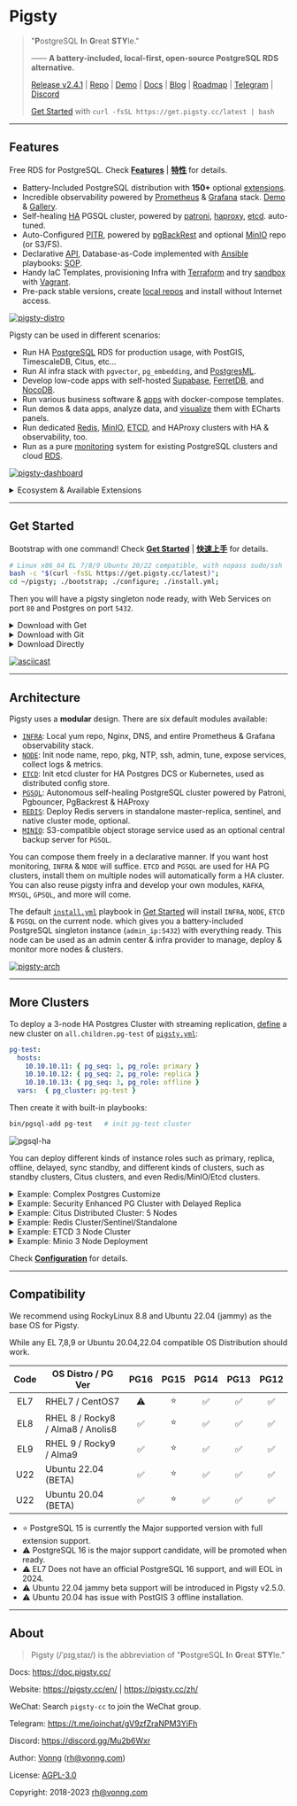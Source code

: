 # Pigsty

> "**P**ostgreSQL **I**n **G**reat **STY**le."
>
> —— **A battery-included, local-first, open-source PostgreSQL RDS alternative.**
>
> [Release v2.4.1](https://github.com/Vonng/pigsty/releases/tag/v2.4.1) | [Repo](https://github.com/Vonng/pigsty) | [Demo](https://demo.pigsty.cc) | [Docs](https://doc.pigsty.cc/) | [Blog](https://pigsty.cc/en/) | [Roadmap](https://github.com/users/Vonng/projects/2/views/3) | [Telegram](https://t.me/joinchat/gV9zfZraNPM3YjFh) | [Discord](https://discord.gg/Mu2b6Wxr)
>
> [Get Started](docs/INSTALL.md) with `curl -fsSL https://get.pigsty.cc/latest | bash` 


----------------

## Features

Free RDS for PostgreSQL. Check [**Features**](docs/FEATURE.md) | [**特性**](docs/zh/FEATURE.md) for details.

- Battery-Included PostgreSQL distribution with **150+** optional [extensions](docs/PGSQL-EXTENSION.md).
- Incredible observability powered by [Prometheus](https://prometheus.io/) & [Grafana](https://grafana.com/) stack. [Demo](https://demo.pigsty.cc) & [Gallery](https://github.com/Vonng/pigsty/wiki/Gallery).
- Self-healing [HA](docs/PGSQL-ARCH.md) PGSQL cluster, powered by [patroni](https://patroni.readthedocs.io/en/latest/), [haproxy](http://www.haproxy.org/), [etcd](https://etcd.io/). auto-tuned.
- Auto-Configured [PITR](docs/PGSQL-PITR.md), powered by [pgBackRest](https://pgbackrest.org/) and optional [MinIO](https://min.io/) repo (or S3/FS).
- Declarative [API](docs/CONFIG.md), Database-as-Code implemented with [Ansible](https://www.ansible.com/) playbooks: [SOP](docs/PGSQL-ADMIN.md).
- Handy IaC Templates, provisioning Infra with [Terraform](https://github.com/Vonng/pigsty/tree/master/terraform/README.md) and try [sandbox](docs/PROVISION.md) with [Vagrant](https://github.com/Vonng/pigsty/tree/master/vagrant/README.md).
- Pre-pack stable versions, create [local repos](docs/INSTALL.md#offline-packages) and install without Internet access.

[![pigsty-distro](https://github.com/Vonng/pigsty/assets/8587410/a0550ad2-7bb9-4051-8758-9e5e3b294e54)](docs/FEATURE.md)

Pigsty can be used in different scenarios:
- Run HA [PostgreSQL](docs/PGSQL.md) RDS for production usage, with PostGIS, TimescaleDB, Citus, etc...
- Run AI infra stack with `pgvector`, `pg_embedding`, and [PostgresML](https://github.com/Vonng/pigsty/tree/master/app/pgml/README.md).
- Develop low-code apps with self-hosted [Supabase](https://github.com/Vonng/pigsty/tree/master/app/supabase/README.md), [FerretDB](docs/MONGO.md), and [NocoDB](https://github.com/Vonng/pigsty/tree/master/app/nocodb/README.md).
- Run various business software & [apps](https://github.com/Vonng/pigsty/blob/master/app/README.md) with docker-compose templates.
- Run demos & data apps, analyze data, and [visualize](https://demo.pigsty.cc/d/isd-overview/) them with ECharts panels.
- Run dedicated [Redis](docs/REDIS.md), [MinIO](docs/MINIO.md), [ETCD](docs/ETCD.md), and HAProxy clusters with HA & observability, too.
- Run as a pure [monitoring](docs/PGSQL-MONITOR.md#monitor-mode) system for existing PostgreSQL clusters and cloud [RDS](docs/PGSQL-MONITOR.md#monitor-rds).

[![pigsty-dashboard](https://github.com/Vonng/pigsty/assets/8587410/cd4e6620-bc36-44dc-946b-b9ae56f93c90)](https://demo.pigsty.cc)


<details><summary>Ecosystem & Available Extensions</summary></br>

Pigsty has over **150+** **OPTIONAL** [extensions](docs/PGSQL-EXTENSION.md) pre-compiled and packaged, including some not included in the official PGDG repo. Some of the most potent extensions are:

- [Supabase](https://github.com/Vonng/pigsty/tree/master/app/supabase/README.md): Open-Source Firebase alternative based on PostgreSQL
- [FerretDB](https://github.com/Vonng/pigsty/tree/master/app/ferretdb/README.md): Open-Source MongoDB alternative based on PostgreSQL
- [PostgresML](https://github.com/Vonng/pigsty/tree/master/app/pgml/README.md): Use machine learning algorithms and pretrained models with SQL
- [PostGIS](https://postgis.net/): Add geospatial data support to PostgreSQL
- [TimescaleDB](https://www.timescale.com/): Add time-series/continuous-aggregation support to PostgreSQL
- [PGVector](https://github.com/pgvector/pgvector) / PG Embedding: AI vector/embedding data type support, and ivfflat / hnsw index access method
- [Citus](https://www.citusdata.com/): Turn a standalone primary-replica postgres cluster into a horizontally scalable distributed cluster
- [Apache AGE](https://age.apache.org/)): Add OpenCypher graph query language support to PostgreSQL, works like Neo4J
- ...

[![pigsty-extension](https://github.com/Vonng/pigsty/assets/8587410/91dfee81-3193-4505-b33f-0c5949dabf02)](docs/PGSQL-EXTENSION.md)

Some non-trivial extensions:

| name                         | version |   source   | type  | comment                                                                                                                                                                                                                                                   |
|------------------------------|:-------:|:----------:|:-----:|-----------------------------------------------------------------------------------------------------------------------------------------------------------------------------------------------------------------------------------------------------------|
| **age**                      |  1.4.0  | **PIGSTY** | FEAT  | Apache AGE graph database extension                                                                                                                                                                                                                       |
| **embedding**                |  0.3.6  | **PIGSTY** | FEAT  | Vector similarity search with the HNSW algorithm                                                                                                                                                                                                          |
| **http**                     |   1.6   | **PIGSTY** | FEAT  | HTTP client for PostgreSQL, allows web page retrieval inside the database.                                                                                                                                                                                |
| pg_tle                       |  1.2.0  | **PIGSTY** | FEAT  | Trusted Language Extensions for PostgreSQL                                                                                                                                                                                                                |
| roaringbitmap                |   0.5   | **PIGSTY** | FEAT  | Support for Roaring Bitmaps                                                                                                                                                                                                                               |
| **zhparser**                 |   2.2   | **PIGSTY** | FEAT  | Parser for full-text search of Chinese                                                                                                                                                                                                                    |
| **pgml**                     |  2.7.9  | **PIGSTY** | FEAT  | PostgresML: Use the expressive power of SQL along with the most advanced machine learning algorithms and pretrained models in a high performance database.                                                                                                |
| pg_net                       |  0.7.2  | **PIGSTY** | FEAT  | A PostgreSQL extension that enables asynchronous (non-blocking) HTTP/HTTPS requests with SQL                                                                                                                                                              |
| vault                        |  0.2.9  | **PIGSTY** | FEAT  | Extension for storing encrypted secrets in the Vault                                                                                                                                                                                                      |
| **pg_graphql**               |  1.3.0  | **PIGSTY** | FEAT  | GraphQL support for PostgreSQL                                                                                                                                                                                                                            |
| **hydra**                    |  1.0.0  | **PIGSTY** | FEAT  | Hydra is open source, column-oriented Postgres extension                                                                                                                                                                                                  |
| credcheck                    |  2.1.0  |    PGDG    | ADMIN | credcheck - postgresql plain text credential checker                                                                                                                                                                                                      |
| **pg_cron**                  |   1.5   |    PGDG    | ADMIN | Job scheduler for PostgreSQL                                                                                                                                                                                                                              |
| pg_background                |   1.0   |    PGDG    | ADMIN | Run SQL queries in the background                                                                                                                                                                                                                         |
| pg_jobmon                    |  1.4.1  |    PGDG    | ADMIN | Extension for logging and monitoring functions in PostgreSQL                                                                                                                                                                                              |
| pg_readonly                  |  1.0.0  |    PGDG    | ADMIN | cluster database read only                                                                                                                                                                                                                                |
| **pg_repack**                |  1.4.8  |    PGDG    | ADMIN | Reorganize tables in PostgreSQL databases with minimal locks                                                                                                                                                                                              |
| pg_squeeze                   |   1.5   |    PGDG    | ADMIN | A tool to remove unused space from a relation.                                                                                                                                                                                                            |
| pgfincore                    |   1.2   |    PGDG    | ADMIN | examine and manage the os buffer cache                                                                                                                                                                                                                    |
| **pglogical**                |  2.4.3  |    PGDG    | ADMIN | PostgreSQL Logical Replication                                                                                                                                                                                                                            |
| pglogical_origin             |  1.0.0  |    PGDG    | ADMIN | Dummy extension for compatibility when upgrading from Postgres 9.4                                                                                                                                                                                        |
| prioritize                   |   1.0   |    PGDG    | ADMIN | get and set the priority of PostgreSQL backends                                                                                                                                                                                                           |
| set_user                     |  4.0.1  |    PGDG    | AUDIT | similar to SET ROLE but with added logging                                                                                                                                                                                                                |
| **passwordcracklib**         |  3.0.0  |    PGDG    | AUDIT | Enforce password policy                                                                                                                                                                                                                                   |
| pgaudit                      |   1.7   |    PGDG    | AUDIT | provides auditing functionality                                                                                                                                                                                                                           |
| pgcryptokey                  |   1.0   |    PGDG    | AUDIT | cryptographic key management                                                                                                                                                                                                                              |
| hdfs_fdw                     |  2.0.5  |    PGDG    |  FDW  | foreign-data wrapper for remote hdfs servers                                                                                                                                                                                                              |
| mongo_fdw                    |   1.1   |    PGDG    |  FDW  | foreign data wrapper for MongoDB access                                                                                                                                                                                                                   |
| multicorn                    |   2.4   |    PGDG    |  FDW  | Multicorn2 Python3.6+ bindings for Postgres 11++ Foreign Data Wrapper                                                                                                                                                                                     |
| mysql_fdw                    |   1.2   |    PGDG    |  FDW  | Foreign data wrapper for querying a MySQL server                                                                                                                                                                                                          |
| pgbouncer_fdw                |   0.4   |    PGDG    |  FDW  | Extension for querying pgbouncer stats from normal SQL views & running pgbouncer commands from normal SQL functions                                                                                                                                       |
| sqlite_fdw                   |   1.1   |    PGDG    |  FDW  | SQLite Foreign Data Wrapper                                                                                                                                                                                                                               |
| tds_fdw                      |  2.0.3  |    PGDG    |  FDW  | Foreign data wrapper for querying a TDS database (Sybase or Microsoft SQL Server)                                                                                                                                                                         |
| emaj                         |  4.2.0  |    PGDG    | FEAT  | E-Maj extension enables fine-grained write logging and time travel on subsets of the database.                                                                                                                                                            |
| periods                      |   1.2   |    PGDG    | FEAT  | Provide Standard SQL functionality for PERIODs and SYSTEM VERSIONING                                                                                                                                                                                      |
| pg_ivm                       |   1.5   |    PGDG    | FEAT  | incremental view maintenance on PostgreSQL                                                                                                                                                                                                                |
| pgq                          |   3.5   |    PGDG    | FEAT  | Generic queue for PostgreSQL                                                                                                                                                                                                                              |
| pgsodium                     |  3.1.8  |    PGDG    | FEAT  | Postgres extension for libsodium functions                                                                                                                                                                                                                |
| **timescaledb**              | 2.11.2  |    PGDG    | FEAT  | Enables scalable inserts and complex queries for time-series data (Apache 2 Edition)                                                                                                                                                                      |
| **wal2json**                 |  2.5.1  |    PGDG    | FEAT  | Capture JSON format CDC change via logical decoding                                                                                                                                                                                                       |
| **vector**                   |  0.5.0  |    PGDG    | FEAT  | vector data type and ivfflat / hnsw access method                                                                                                                                                                                                         |
| count_distinct               |  3.0.1  |    PGDG    | FUNC  | An alternative to COUNT(DISTINCT ...) aggregate, usable with HashAggregate                                                                                                                                                                                |
| ddlx                         |  0.23   |    PGDG    | FUNC  | DDL eXtractor functions                                                                                                                                                                                                                                   |
| extra_window_functions       |   1.0   |    PGDG    | FUNC  | Additional window functions to PostgreSQL                                                                                                                                                                                                                 |
| mysqlcompat                  |  0.0.7  |    PGDG    | FUNC  | MySQL compatibility functions                                                                                                                                                                                                                             |
| orafce                       |   4.5   |    PGDG    | FUNC  | Functions and operators that emulate a subset of functions and packages from the Oracle RDBMS                                                                                                                                                             |
| pgsql_tweaks                 | 0.10.0  |    PGDG    | FUNC  | Some functions and views for daily usage                                                                                                                                                                                                                  |
| tdigest                      |  1.4.0  |    PGDG    | FUNC  | Provides tdigest aggregate function.                                                                                                                                                                                                                      |
| topn                         |  2.4.0  |    PGDG    | FUNC  | type for top-n JSONB                                                                                                                                                                                                                                      |
| unaccent                     |   1.1   |    PGDG    | FUNC  | text search dictionary that removes accents                                                                                                                                                                                                               |
| address_standardizer         |  3.3.3  |    PGDG    |  GIS  | Used to parse an address into constituent elements. Generally used to support geocoding address normalization step.                                                                                                                                       |
| address_standardizer_data_us |  3.3.3  |    PGDG    |  GIS  | Address Standardizer US dataset example                                                                                                                                                                                                                   |
| **postgis**                  |  3.3.3  |    PGDG    |  GIS  | PostGIS geometry and geography spatial types and functions                                                                                                                                                                                                |
| postgis_raster               |  3.3.3  |    PGDG    |  GIS  | PostGIS raster types and functions                                                                                                                                                                                                                        |
| postgis_sfcgal               |  3.3.3  |    PGDG    |  GIS  | PostGIS SFCGAL functions                                                                                                                                                                                                                                  |
| postgis_tiger_geocoder       |  3.3.3  |    PGDG    |  GIS  | PostGIS tiger geocoder and reverse geocoder                                                                                                                                                                                                               |
| postgis_topology             |  3.3.3  |    PGDG    |  GIS  | PostGIS topology spatial types and functions                                                                                                                                                                                                              |
| amcheck                      |   1.3   |    PGDG    | INDEX | functions for verifying relation integrity                                                                                                                                                                                                                |
| bloom                        |   1.0   |    PGDG    | INDEX | bloom access method - signature file based index                                                                                                                                                                                                          |
| hll                          |  2.16   |    PGDG    | INDEX | type for storing hyperloglog data                                                                                                                                                                                                                         |
| pgtt                         | 2.10.0  |    PGDG    | INDEX | Extension to add Global Temporary Tables feature to PostgreSQL                                                                                                                                                                                            |
| rum                          |   1.3   |    PGDG    | INDEX | RUM index access method                                                                                                                                                                                                                                   |
| hstore_plperl                |   1.0   |    PGDG    | LANG  | transform between hstore and plperl                                                                                                                                                                                                                       |
| hstore_plperlu               |   1.0   |    PGDG    | LANG  | transform between hstore and plperlu                                                                                                                                                                                                                      |
| plpgsql_check                |   2.3   |    PGDG    | LANG  | extended check for plpgsql functions                                                                                                                                                                                                                      |
| plsh                         |    2    |    PGDG    | LANG  | PL/sh procedural language                                                                                                                                                                                                                                 |
| **citus**                    | 12.0-1  |    PGDG    | SHARD | Citus distributed database                                                                                                                                                                                                                                |
| citus_columnar               | 11.3-1  |    PGDG    | SHARD | Citus Columnar extension                                                                                                                                                                                                                                  |
| pg_fkpart                    |   1.7   |    PGDG    | SHARD | Table partitioning by foreign key utility                                                                                                                                                                                                                 |
| pg_partman                   |  4.7.3  |    PGDG    | SHARD | Extension to manage partitioned tables by time or ID                                                                                                                                                                                                      |
| plproxy                      | 2.10.0  |    PGDG    | SHARD | Database partitioning implemented as procedural language                                                                                                                                                                                                  |
| hypopg                       |  1.4.0  |    PGDG    | STAT  | Hypothetical indexes for PostgreSQL                                                                                                                                                                                                                       |
| logerrors                    |   2.1   |    PGDG    | STAT  | Function for collecting statistics about messages in logfile                                                                                                                                                                                              |
| pg_auth_mon                  |   1.1   |    PGDG    | STAT  | monitor connection attempts per user                                                                                                                                                                                                                      |
| pg_permissions               |   1.1   |    PGDG    | STAT  | view object permissions and compare them with the desired state                                                                                                                                                                                           |
| pg_qualstats                 |  2.0.4  |    PGDG    | STAT  | An extension collecting statistics about quals                                                                                                                                                                                                            |
| pg_stat_kcache               |  2.2.2  |    PGDG    | STAT  | Kernel statistics gathering                                                                                                                                                                                                                               |
| pg_stat_monitor              |   2.0   |    PGDG    | STAT  | The pg_stat_monitor is a PostgreSQL Query Performance Monitoring tool, based on PostgreSQL contrib module pg_stat_statements. pg_stat_monitor provides aggregated statistics, client information, plan details including plan, and histogram information. |
| pg_store_plans               |   1.7   |    PGDG    | STAT  | track plan statistics of all SQL statements executed                                                                                                                                                                                                      |
| pg_track_settings            |  2.1.2  |    PGDG    | STAT  | Track settings changes                                                                                                                                                                                                                                    |
| pg_wait_sampling             |   1.1   |    PGDG    | STAT  | sampling based statistics of wait events                                                                                                                                                                                                                  |
| pldbgapi                     |   1.1   |    PGDG    | STAT  | server-side support for debugging PL/pgSQL functions                                                                                                                                                                                                      |
| plprofiler                   |   4.2   |    PGDG    | STAT  | server-side support for profiling PL/pgSQL functions                                                                                                                                                                                                      |
| powa                         |  4.1.4  |    PGDG    | STAT  | PostgreSQL Workload Analyser-core                                                                                                                                                                                                                         |
| system_stats                 |   1.0   |    PGDG    | STAT  | System statistic functions for PostgreSQL                                                                                                                                                                                                                 |
| citext                       |   1.6   |    PGDG    | TYPE  | data type for case-insensitive character strings                                                                                                                                                                                                          |
| geoip                        |  0.2.4  |    PGDG    | TYPE  | An IP geolocation extension (a wrapper around the MaxMind GeoLite dataset)                                                                                                                                                                                |
| ip4r                         |   2.4   |    PGDG    | TYPE  | IPv4/v6 and IPv4/v6 range index type for PostgreSQL                                                                                                                                                                                                       |
| pg_uuidv7                    |   1.1   |    PGDG    | TYPE  | pg_uuidv7: create UUIDv7 values in postgres                                                                                                                                                                                                               |
| pgmp                         |   1.1   |    PGDG    | TYPE  | Multiple Precision Arithmetic extension                                                                                                                                                                                                                   |
| semver                       | 0.32.1  |    PGDG    | TYPE  | Semantic version data type                                                                                                                                                                                                                                |
| timestamp9                   |  1.3.0  |    PGDG    | TYPE  | timestamp nanosecond resolution                                                                                                                                                                                                                           |
| unit                         |    7    |    PGDG    | TYPE  | SI units extension                                                                                                                                                                                                                                        |


</details>



----------------

## Get Started

Bootstrap with one command! Check [**Get Started**](docs/INSTALL.md) | [**快速上手**](docs/zh/INSTALL.md) for details.

```bash
# Linux x86_64 EL 7/8/9 Ubuntu 20/22 compatible, with nopass sudo/ssh
bash -c "$(curl -fsSL https://get.pigsty.cc/latest)";
cd ~/pigsty; ./bootstrap; ./configure; ./install.yml;
```

Then you will have a pigsty singleton node ready, with Web Services on port `80` and Postgres on port `5432`.

<details><summary>Download with Get</summary>

```bash
$ curl https://get.pigsty.cc/latest | bash
...
[Checking] ===========================================
[ OK ] SOURCE from CDN due to GFW
FROM CDN    : bash -c "$(curl -fsSL https://get.pigsty.cc/latest)"
FROM GITHUB : bash -c "$(curl -fsSL https://raw.githubusercontent.com/Vonng/pigsty/master/bin/latest)"
[Downloading] ===========================================
[ OK ] download pigsty source code from CDN
[ OK ] $ curl -SL https://get.pigsty.cc/v2.4.1/pigsty-v2.4.1.tgz
...
MD5: d5dc4a51efc81932a03d7c010d0d5d64  /tmp/pigsty-v2.4.1.tgz
[Extracting] ===========================================
[ OK ] extract '/tmp/pigsty-v2.4.1.tgz' to '/home/vagrant/pigsty'
[ OK ] $ tar -xf /tmp/pigsty-v2.4.1.tgz -C ~;
[Reference] ===========================================
Official Site:   https://pigsty.cc
Get Started:     https://doc.pigsty.cc/#/INSTALL
Documentation:   https://doc.pigsty.cc
Github Repo:     https://github.com/Vonng/pigsty
Public Demo:     https://demo.pigsty.cc
[Proceeding] ===========================================
cd ~/pigsty      # entering pigsty home directory before proceeding
./bootstrap      # install ansible & download the optional offline packages
./configure      # preflight-check and generate config according to your env
./install.yml    # install pigsty on this node and init it as the admin node
[ OK ] ~/pigsty is ready to go now!
```

</details>


<details><summary>Download with Git</summary>

You can also download pigsty source with `git`, don't forget to checkout a specific version.

```bash
git clone https://github.com/Vonng/pigsty;
cd pigsty; git checkout v2.4.1
```

</details>


<details><summary>Download Directly</summary>

You can also download pigsty source & offline pkgs directly from GitHub release page.

```bash
# get from GitHub
bash -c "$(curl -fsSL https://raw.githubusercontent.com/Vonng/pigsty/master/bin/latest)"

# or download tarball directly with curl
curl -L https://github.com/Vonng/pigsty/releases/download/v2.4.1/pigsty-v2.4.1.tgz -o ~/pigsty.tgz                 # SRC
curl -L https://github.com/Vonng/pigsty/releases/download/v2.4.1/pigsty-pkg-v2.4.1.el9.x86_64.tgz -o /tmp/pkg.tgz  # EL9
curl -L https://github.com/Vonng/pigsty/releases/download/v2.4.1/pigsty-pkg-v2.4.1.el8.x86_64.tgz -o /tmp/pkg.tgz  # EL8
curl -L https://github.com/Vonng/pigsty/releases/download/v2.4.1/pigsty-pkg-v2.4.1.el7.x86_64.tgz -o /tmp/pkg.tgz  # EL7
```

</details>

[![asciicast](https://asciinema.org/a/603609.svg)](https://asciinema.org/a/603609)



----------------

## Architecture

Pigsty uses a **modular** design. There are six default modules available:

* [`INFRA`](docs/INFRA.md): Local yum repo, Nginx, DNS, and entire Prometheus & Grafana observability stack.
* [`NODE`](docs/NODE.md):   Init node name, repo, pkg, NTP, ssh, admin, tune, expose services, collect logs & metrics.
* [`ETCD`](docs/ETCD.md):   Init etcd cluster for HA Postgres DCS or Kubernetes, used as distributed config store.
* [`PGSQL`](docs/PGSQL.md): Autonomous self-healing PostgreSQL cluster powered by Patroni, Pgbouncer, PgBackrest & HAProxy
* [`REDIS`](docs/REDIS.md): Deploy Redis servers in standalone master-replica, sentinel, and native cluster mode, optional.
* [`MINIO`](docs/MINIO.md): S3-compatible object storage service used as an optional central backup server for `PGSQL`.

You can compose them freely in a declarative manner. If you want host monitoring, `INFRA` & `NODE` will suffice.
`ETCD` and `PGSQL` are used for HA PG clusters, install them on multiple nodes will automatically form a HA cluster.
You can also reuse pigsty infra and develop your own modules, `KAFKA`, `MYSQL`, `GPSQL`, and more will come.

The default [`install.yml`](install.yml) playbook in [Get Started](#get-started) will install `INFRA`, `NODE`, `ETCD` & `PGSQL` on the current node. 
which gives you a battery-included PostgreSQL singleton instance (`admin_ip:5432`) with everything ready.
This node can be used as an admin center & infra provider to manage, deploy & monitor more nodes & clusters.

[![pigsty-arch](https://github.com/Vonng/pigsty/assets/8587410/7b226641-e61b-4e79-bc31-759204778bd5)](docs/ARCH.md)



----------------

## More Clusters

To deploy a 3-node HA Postgres Cluster with streaming replication, [define](https://github.com/Vonng/pigsty/blob/master/pigsty.yml#L54) a new cluster on `all.children.pg-test` of [`pigsty.yml`](https://github.com/Vonng/pigsty/blob/master/pigsty.yml):

```yaml 
pg-test:
  hosts:
    10.10.10.11: { pg_seq: 1, pg_role: primary }
    10.10.10.12: { pg_seq: 2, pg_role: replica }
    10.10.10.13: { pg_seq: 3, pg_role: offline }
  vars:  { pg_cluster: pg-test }
```

Then create it with built-in playbooks:

```bash
bin/pgsql-add pg-test   # init pg-test cluster 
```

![pgsql-ha](https://github.com/Vonng/pigsty/assets/8587410/645501d1-384e-4009-b41b-8488654f17d3)

You can deploy different kinds of instance roles such as primary, replica, offline, delayed, sync standby, and different kinds of clusters, such as standby clusters, Citus clusters, and even Redis/MinIO/Etcd clusters.

<details><summary>Example: Complex Postgres Customize</summary>

```yaml
pg-meta:
  hosts: { 10.10.10.10: { pg_seq: 1, pg_role: primary , pg_offline_query: true } }
  vars:
    pg_cluster: pg-meta
    pg_databases:                       # define business databases on this cluster, array of database definition
      - name: meta                      # REQUIRED, `name` is the only mandatory field of a database definition
        baseline: cmdb.sql              # optional, database sql baseline path, (relative path among ansible search path, e.g files/)
        pgbouncer: true                 # optional, add this database to pgbouncer database list? true by default
        schemas: [pigsty]               # optional, additional schemas to be created, array of schema names
        extensions:                     # optional, additional extensions to be installed: array of `{name[,schema]}`
          - { name: postgis , schema: public }
          - { name: timescaledb }
        comment: pigsty meta database   # optional, comment string for this database
        owner: postgres                # optional, database owner, postgres by default
        template: template1            # optional, which template to use, template1 by default
        encoding: UTF8                 # optional, database encoding, UTF8 by default. (MUST same as template database)
        locale: C                      # optional, database locale, C by default.  (MUST same as template database)
        lc_collate: C                  # optional, database collate, C by default. (MUST same as template database)
        lc_ctype: C                    # optional, database ctype, C by default.   (MUST same as template database)
        tablespace: pg_default         # optional, default tablespace, 'pg_default' by default.
        allowconn: true                # optional, allow connection, true by default. false will disable connect at all
        revokeconn: false              # optional, revoke public connection privilege. false by default. (leave connect with grant option to owner)
        register_datasource: true      # optional, register this database to grafana datasources? true by default
        connlimit: -1                  # optional, database connection limit, default -1 disable limit
        pool_auth_user: dbuser_meta    # optional, all connection to this pgbouncer database will be authenticated by this user
        pool_mode: transaction         # optional, pgbouncer pool mode at database level, default transaction
        pool_size: 64                  # optional, pgbouncer pool size at database level, default 64
        pool_size_reserve: 32          # optional, pgbouncer pool size reserve at database level, default 32
        pool_size_min: 0               # optional, pgbouncer pool size min at database level, default 0
        pool_max_db_conn: 100          # optional, max database connections at database level, default 100
      - { name: grafana  ,owner: dbuser_grafana  ,revokeconn: true ,comment: grafana primary database }
      - { name: bytebase ,owner: dbuser_bytebase ,revokeconn: true ,comment: bytebase primary database }
      - { name: kong     ,owner: dbuser_kong     ,revokeconn: true ,comment: kong the api gateway database }
      - { name: gitea    ,owner: dbuser_gitea    ,revokeconn: true ,comment: gitea meta database }
      - { name: wiki     ,owner: dbuser_wiki     ,revokeconn: true ,comment: wiki meta database }
    pg_users:                           # define business users/roles on this cluster, array of user definition
      - name: dbuser_meta               # REQUIRED, `name` is the only mandatory field of a user definition
        password: DBUser.Meta           # optional, password, can be a scram-sha-256 hash string or plain text
        login: true                     # optional, can log in, true by default  (new biz ROLE should be false)
        superuser: false                # optional, is superuser? false by default
        createdb: false                 # optional, can create database? false by default
        createrole: false               # optional, can create role? false by default
        inherit: true                   # optional, can this role use inherited privileges? true by default
        replication: false              # optional, can this role do replication? false by default
        bypassrls: false                # optional, can this role bypass row level security? false by default
        pgbouncer: true                 # optional, add this user to pgbouncer user-list? false by default (production user should be true explicitly)
        connlimit: -1                   # optional, user connection limit, default -1 disable limit
        expire_in: 3650                 # optional, now + n days when this role is expired (OVERWRITE expire_at)
        expire_at: '2030-12-31'         # optional, YYYY-MM-DD 'timestamp' when this role is expired  (OVERWRITTEN by expire_in)
        comment: pigsty admin user      # optional, comment string for this user/role
        roles: [dbrole_admin]           # optional, belonged roles. default roles are: dbrole_{admin,readonly,readwrite,offline}
        parameters: {}                  # optional, role level parameters with `ALTER ROLE SET`
        pool_mode: transaction          # optional, pgbouncer pool mode at user level, transaction by default
        pool_connlimit: -1              # optional, max database connections at user level, default -1 disable limit
      - {name: dbuser_view     ,password: DBUser.Viewer   ,pgbouncer: true ,roles: [dbrole_readonly], comment: read-only viewer for meta database}
      - {name: dbuser_grafana  ,password: DBUser.Grafana  ,pgbouncer: true ,roles: [dbrole_admin]    ,comment: admin user for grafana database   }
      - {name: dbuser_bytebase ,password: DBUser.Bytebase ,pgbouncer: true ,roles: [dbrole_admin]    ,comment: admin user for bytebase database  }
      - {name: dbuser_kong     ,password: DBUser.Kong     ,pgbouncer: true ,roles: [dbrole_admin]    ,comment: admin user for kong api gateway   }
      - {name: dbuser_gitea    ,password: DBUser.Gitea    ,pgbouncer: true ,roles: [dbrole_admin]    ,comment: admin user for gitea service      }
      - {name: dbuser_wiki     ,password: DBUser.Wiki     ,pgbouncer: true ,roles: [dbrole_admin]    ,comment: admin user for wiki.js service    }
    pg_services:                        # extra services in addition to pg_default_services, array of service definition
      # standby service will route {ip|name}:5435 to sync replica's pgbouncer (5435->6432 standby)
      - name: standby                   # required, service name, the actual svc name will be prefixed with `pg_cluster`, e.g: pg-meta-standby
        port: 5435                      # required, service exposed port (work as kubernetes service node port mode)
        ip: "*"                         # optional, service bind ip address, `*` for all ip by default
        selector: "[]"                  # required, service member selector, use JMESPath to filter inventory
        dest: default                   # optional, destination port, default|postgres|pgbouncer|<port_number>, 'default' by default
        check: /sync                    # optional, health check url path, / by default
        backup: "[? pg_role == `primary`]"  # backup server selector
        maxconn: 3000                   # optional, max allowed front-end connection
        balance: roundrobin             # optional, haproxy load balance algorithm (roundrobin by default, other: leastconn)
        options: 'inter 3s fastinter 1s downinter 5s rise 3 fall 3 on-marked-down shutdown-sessions slowstart 30s maxconn 3000 maxqueue 128 weight 100'
    pg_hba_rules:
      - {user: dbuser_view , db: all ,addr: infra ,auth: pwd ,title: 'allow grafana dashboard access cmdb from infra nodes'}
    pg_vip_enabled: true
    pg_vip_address: 10.10.10.2/24
    pg_vip_interface: eth1
    node_crontab:  # make a full backup 1 am everyday
      - '00 01 * * * postgres /pg/bin/pg-backup full'

```

</details>

<details><summary>Example: Security Enhanced PG Cluster with Delayed Replica</summary>

```yaml
pg-meta:      # 3 instance postgres cluster `pg-meta`
  hosts:
    10.10.10.10: { pg_seq: 1, pg_role: primary }
    10.10.10.11: { pg_seq: 2, pg_role: replica }
    10.10.10.12: { pg_seq: 3, pg_role: replica , pg_offline_query: true }
  vars:
    pg_cluster: pg-meta
    pg_conf: crit.yml
    pg_users:
      - { name: dbuser_meta , password: DBUser.Meta   , pgbouncer: true , roles: [ dbrole_admin ] , comment: pigsty admin user }
      - { name: dbuser_view , password: DBUser.Viewer , pgbouncer: true , roles: [ dbrole_readonly ] , comment: read-only viewer for meta database }
    pg_databases:
      - {name: meta ,baseline: cmdb.sql ,comment: pigsty meta database ,schemas: [pigsty] ,extensions: [{name: postgis, schema: public}, {name: timescaledb}]}
    pg_default_service_dest: postgres
    pg_services:
      - { name: standby ,src_ip: "*" ,port: 5435 , dest: default ,selector: "[]" , backup: "[? pg_role == `primary`]" }
    pg_vip_enabled: true
    pg_vip_address: 10.10.10.2/24
    pg_vip_interface: eth1
    pg_listen: '${ip},${vip},${lo}'
    patroni_ssl_enabled: true
    pgbouncer_sslmode: require
    pgbackrest_method: minio
    pg_libs: 'timescaledb, $libdir/passwordcheck, pg_stat_statements, auto_explain' # add passwordcheck extension to enforce strong password
    pg_default_roles:                 # default roles and users in postgres cluster
      - { name: dbrole_readonly  ,login: false ,comment: role for global read-only access     }
      - { name: dbrole_offline   ,login: false ,comment: role for restricted read-only access }
      - { name: dbrole_readwrite ,login: false ,roles: [dbrole_readonly]               ,comment: role for global read-write access }
      - { name: dbrole_admin     ,login: false ,roles: [pg_monitor, dbrole_readwrite]  ,comment: role for object creation }
      - { name: postgres     ,superuser: true  ,expire_in: 7300                        ,comment: system superuser }
      - { name: replicator ,replication: true  ,expire_in: 7300 ,roles: [pg_monitor, dbrole_readonly]   ,comment: system replicator }
      - { name: dbuser_dba   ,superuser: true  ,expire_in: 7300 ,roles: [dbrole_admin]  ,pgbouncer: true ,pool_mode: session, pool_connlimit: 16 , comment: pgsql admin user }
      - { name: dbuser_monitor ,roles: [pg_monitor] ,expire_in: 7300 ,pgbouncer: true ,parameters: {log_min_duration_statement: 1000 } ,pool_mode: session ,pool_connlimit: 8 ,comment: pgsql monitor user }
    pg_default_hba_rules:             # postgres host-based auth rules by default
      - {user: '${dbsu}'    ,db: all         ,addr: local     ,auth: ident ,title: 'dbsu access via local os user ident'  }
      - {user: '${dbsu}'    ,db: replication ,addr: local     ,auth: ident ,title: 'dbsu replication from local os ident' }
      - {user: '${repl}'    ,db: replication ,addr: localhost ,auth: ssl   ,title: 'replicator replication from localhost'}
      - {user: '${repl}'    ,db: replication ,addr: intra     ,auth: ssl   ,title: 'replicator replication from intranet' }
      - {user: '${repl}'    ,db: postgres    ,addr: intra     ,auth: ssl   ,title: 'replicator postgres db from intranet' }
      - {user: '${monitor}' ,db: all         ,addr: localhost ,auth: pwd   ,title: 'monitor from localhost with password' }
      - {user: '${monitor}' ,db: all         ,addr: infra     ,auth: ssl   ,title: 'monitor from infra host with password'}
      - {user: '${admin}'   ,db: all         ,addr: infra     ,auth: ssl   ,title: 'admin @ infra nodes with pwd & ssl'   }
      - {user: '${admin}'   ,db: all         ,addr: world     ,auth: cert  ,title: 'admin @ everywhere with ssl & cert'   }
      - {user: '+dbrole_readonly',db: all    ,addr: localhost ,auth: ssl   ,title: 'pgbouncer read/write via local socket'}
      - {user: '+dbrole_readonly',db: all    ,addr: intra     ,auth: ssl   ,title: 'read/write biz user via password'     }
      - {user: '+dbrole_offline' ,db: all    ,addr: intra     ,auth: ssl   ,title: 'allow etl offline tasks from intranet'}
    pgb_default_hba_rules:            # pgbouncer host-based authentication rules
      - {user: '${dbsu}'    ,db: pgbouncer   ,addr: local     ,auth: peer  ,title: 'dbsu local admin access with os ident'}
      - {user: 'all'        ,db: all         ,addr: localhost ,auth: pwd   ,title: 'allow all user local access with pwd' }
      - {user: '${monitor}' ,db: pgbouncer   ,addr: intra     ,auth: ssl   ,title: 'monitor access via intranet with pwd' }
      - {user: '${monitor}' ,db: all         ,addr: world     ,auth: deny  ,title: 'reject all other monitor access addr' }
      - {user: '${admin}'   ,db: all         ,addr: intra     ,auth: ssl   ,title: 'admin access via intranet with pwd'   }
      - {user: '${admin}'   ,db: all         ,addr: world     ,auth: deny  ,title: 'reject all other admin access addr'   }
      - {user: 'all'        ,db: all         ,addr: intra     ,auth: ssl   ,title: 'allow all user intra access with pwd' }

# OPTIONAL delayed cluster for pg-meta
pg-meta-delay:                    # delayed instance for pg-meta (1 hour ago)
  hosts: { 10.10.10.13: { pg_seq: 1, pg_role: primary, pg_upstream: 10.10.10.10, pg_delay: 1h } }
  vars: { pg_cluster: pg-meta-delay }
```

</details>

<details><summary>Example: Citus Distributed Cluster: 5 Nodes</summary>

```yaml
all:
  children:
    pg-citus0: # citus coordinator, pg_group = 0
      hosts: { 10.10.10.10: { pg_seq: 1, pg_role: primary } }
      vars: { pg_cluster: pg-citus0 , pg_group: 0 }
    pg-citus1: # citus data node 1
      hosts: { 10.10.10.11: { pg_seq: 1, pg_role: primary } }
      vars: { pg_cluster: pg-citus1 , pg_group: 1 }
    pg-citus2: # citus data node 2
      hosts: { 10.10.10.12: { pg_seq: 1, pg_role: primary } }
      vars: { pg_cluster: pg-citus2 , pg_group: 2 }
    pg-citus3: # citus data node 3, with an extra replica
      hosts:
        10.10.10.13: { pg_seq: 1, pg_role: primary }
        10.10.10.14: { pg_seq: 2, pg_role: replica }
      vars: { pg_cluster: pg-citus3 , pg_group: 3 }
  vars:                               # global parameters for all citus clusters
    pg_mode: citus                    # pgsql cluster mode: citus
    pg_shard: pg-citus                # citus shard name: pg-citus
    patroni_citus_db: meta            # citus distributed database name
    pg_dbsu_password: DBUser.Postgres # all dbsu password access for citus cluster
  pg_libs: 'citus, timescaledb, pg_stat_statements, auto_explain' # citus will be added by patroni automatically
    pg_extensions: 
      - pg_repack_${ pg_version }* wal2json_${ pg_version }* passwordcheck_cracklib_${ pg_version }* 
      - postgis3*_${ pg_version }* timescaledb-2-postgresql-${ pg_version }* pgvector_${ pg_version }* citus_${ pg_version }*
    pg_users: [ { name: dbuser_meta ,password: DBUser.Meta ,pgbouncer: true ,roles: [ dbrole_admin ] } ]
    pg_databases: [ { name: meta ,extensions: [ { name: citus }, { name: postgis }, { name: timescaledb } ] } ]
    pg_hba_rules:
      - { user: 'all' ,db: all  ,addr: 127.0.0.1/32 ,auth: ssl ,title: 'all user ssl access from localhost' }
      - { user: 'all' ,db: all  ,addr: intra        ,auth: ssl ,title: 'all user ssl access from intranet'  }
```

</details>

<details><summary>Example: Redis Cluster/Sentinel/Standalone</summary>

```yaml
redis-ms: # redis classic primary & replica
  hosts: { 10.10.10.10: { redis_node: 1 , redis_instances: { 6379: { }, 6380: { replica_of: '10.10.10.10 6379' } } } }
  vars: { redis_cluster: redis-ms ,redis_password: 'redis.ms' ,redis_max_memory: 64MB }

redis-meta: # redis sentinel x 3
  hosts: { 10.10.10.11: { redis_node: 1 , redis_instances: { 26379: { } ,26380: { } ,26381: { } } } }
  vars:
    redis_cluster: redis-meta
    redis_password: 'redis.meta'
    redis_mode: sentinel
    redis_max_memory: 16MB
    redis_sentinel_monitor: # primary list for redis sentinel, use cls as name, primary ip:port
      - { name: redis-ms, host: 10.10.10.10, port: 6379 ,password: redis.ms, quorum: 2 }

redis-test: # redis native cluster: 3m x 3s
  hosts:
    10.10.10.12: { redis_node: 1 ,redis_instances: { 6379: { } ,6380: { } ,6381: { } } }
    10.10.10.13: { redis_node: 2 ,redis_instances: { 6379: { } ,6380: { } ,6381: { } } }
  vars: { redis_cluster: redis-test ,redis_password: 'redis.test' ,redis_mode: cluster, redis_max_memory: 32MB }
```

</details>

<details><summary>Example: ETCD 3 Node Cluster</summary>

```yaml
etcd: # dcs service for postgres/patroni ha consensus
  hosts:  # 1 node for testing, 3 or 5 for production
    10.10.10.10: { etcd_seq: 1 }  # etcd_seq required
    10.10.10.11: { etcd_seq: 2 }  # assign from 1 ~ n
    10.10.10.12: { etcd_seq: 3 }  # odd number please
  vars: # cluster level parameter override roles/etcd
    etcd_cluster: etcd  # mark etcd cluster name etcd
    etcd_safeguard: false # safeguard against purging
    etcd_clean: true # purge etcd during init process
```

</details>

<details><summary>Example: Minio 3 Node Deployment</summary>

```yaml
minio:
  hosts:
    10.10.10.10: { minio_seq: 1 }
    10.10.10.11: { minio_seq: 2 }
    10.10.10.12: { minio_seq: 3 }
  vars:
    minio_cluster: minio
    minio_data: '/data{1...2}'        # use two disk per node
    minio_node: '${minio_cluster}-${minio_seq}.pigsty' # minio node name pattern
    haproxy_services:
      - name: minio                     # [REQUIRED] service name, unique
        port: 9002                      # [REQUIRED] service port, unique
        options:
          - option httpchk
          - option http-keep-alive
          - http-check send meth OPTIONS uri /minio/health/live
          - http-check expect status 200
        servers:
          - { name: minio-1 ,ip: 10.10.10.10 , port: 9000 , options: 'check-ssl ca-file /etc/pki/ca.crt check port 9000' }
          - { name: minio-2 ,ip: 10.10.10.11 , port: 9000 , options: 'check-ssl ca-file /etc/pki/ca.crt check port 9000' }
          - { name: minio-3 ,ip: 10.10.10.12 , port: 9000 , options: 'check-ssl ca-file /etc/pki/ca.crt check port 9000' }
```

</details>

Check [**Configuration**](docs/CONFIG.md) for details.



----------------

## Compatibility

We recommend using RockyLinux 8.8 and Ubuntu 22.04 (jammy) as the base OS for Pigsty.

While any EL 7,8,9 or Ubuntu 20.04,22.04 compatible OS Distribution should work.

| Code | OS Distro / PG Ver                | PG16 | PG15 | PG14 | PG13 | PG12 |
|:----:|-----------------------------------|:----:|:----:|:----:|:----:|:----:|
| EL7  | RHEL7 / CentOS7                   |  ⚠️  |  ⭐️  |  ✅   |  ✅   |  ✅   |
| EL8  | RHEL 8 / Rocky8 / Alma8 / Anolis8 |  ✅   |  ⭐️  |  ✅   |  ✅   |  ✅   |
| EL9  | RHEL 9 / Rocky9 / Alma9           |  ✅   |  ⭐️  |  ✅   |  ✅   |  ✅   |
| U22  | Ubuntu 22.04 (BETA)               |  ✅   |  ⭐️  |  ✅   |  ✅   |  ✅   |
| U22  | Ubuntu 20.04 (BETA)               |  ✅   |  ⭐️  |  ✅   |  ✅   |  ✅   |

* ⭐️ PostgreSQL 15 is currently the Major supported version with full extension support.
* ⚠️ PostgreSQL 16 is the major support candidate, will be promoted when ready.
* ⚠️ EL7 Does not have an official PostgreSQL 16 support, and will EOL in 2024.
* ⚠️ Ubuntu 22.04 jammy beta support will be introduced in Pigsty v2.5.0.
* ⚠️ Ubuntu 20.04 has issue with PostGIS 3 offline installation.



----------------

## About

> Pigsty (/ˈpɪɡˌstaɪ/) is the abbreviation of "**P**ostgreSQL **I**n **G**reat **STY**le."

Docs: https://doc.pigsty.cc/

Website: https://pigsty.cc/en/ | https://pigsty.cc/zh/

WeChat: Search `pigsty-cc` to join the WeChat group.

Telegram: https://t.me/joinchat/gV9zfZraNPM3YjFh

Discord: https://discord.gg/Mu2b6Wxr

Author: [Vonng](https://vonng.com/en) ([rh@vonng.com](mailto:rh@vonng.com))

License: [AGPL-3.0](LICENSE)

Copyright: 2018-2023 rh@vonng.com